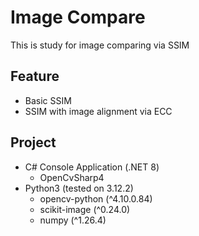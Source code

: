 # Image Compare

This is study for image comparing via SSIM

## Feature

- Basic SSIM
- SSIM with image alignment via ECC

## Project

- C# Console Application (.NET 8)
  - OpenCvSharp4
- Python3 (tested on 3.12.2)
  - opencv-python (^4.10.0.84)
  - scikit-image (^0.24.0)
  - numpy (^1.26.4)
